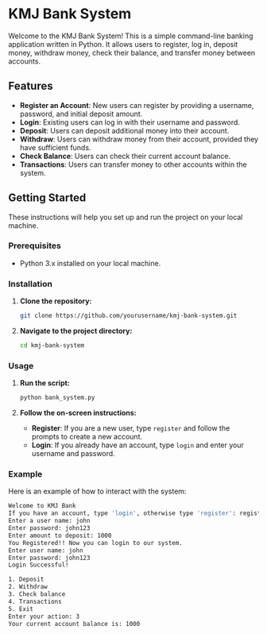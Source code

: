 # KMJ Bank System

Welcome to the KMJ Bank System! This is a simple command-line banking application written in Python. It allows users to register, log in, deposit money, withdraw money, check their balance, and transfer money between accounts.

## Features

- **Register an Account**: New users can register by providing a username, password, and initial deposit amount.
- **Login**: Existing users can log in with their username and password.
- **Deposit**: Users can deposit additional money into their account.
- **Withdraw**: Users can withdraw money from their account, provided they have sufficient funds.
- **Check Balance**: Users can check their current account balance.
- **Transactions**: Users can transfer money to other accounts within the system.

## Getting Started

These instructions will help you set up and run the project on your local machine.

### Prerequisites

- Python 3.x installed on your local machine.

### Installation

1. **Clone the repository:**
    ```sh
    git clone https://github.com/yourusername/kmj-bank-system.git
    ```
2. **Navigate to the project directory:**
    ```sh
    cd kmj-bank-system
    ```

### Usage

1. **Run the script:**
    ```sh
    python bank_system.py
    ```

2. **Follow the on-screen instructions:**
    - **Register**: If you are a new user, type `register` and follow the prompts to create a new account.
    - **Login**: If you already have an account, type `login` and enter your username and password.

### Example

Here is an example of how to interact with the system:

```sh
Welcome to KMJ Bank
If you have an account, type 'login', otherwise type 'register': register
Enter a user name: john
Enter password: john123
Enter amount to deposit: 1000
You Registered!! Now you can login to our system.
Enter user name: john
Enter password: john123
Login Successful!

1. Deposit
2. Withdraw
3. Check balance
4. Transactions
5. Exit
Enter your action: 3
Your current account balance is: 1000

